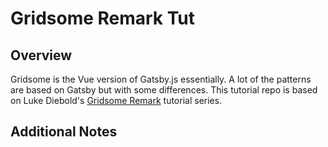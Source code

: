# Gridsome Remark Tut
## Overview
Gridsome is the Vue version of Gatsby.js essentially. A lot of the patterns are based on Gatsby but with some differences. This tutorial repo is based on Luke Diebold's [Gridsome Remark](https://www.youtube.com/watch?v=e-ThzHtBnys&list=PLFZAa7EupbB61QMSYFB8YX9qQUKnWxu_M&index=2) tutorial series.

## Additional Notes